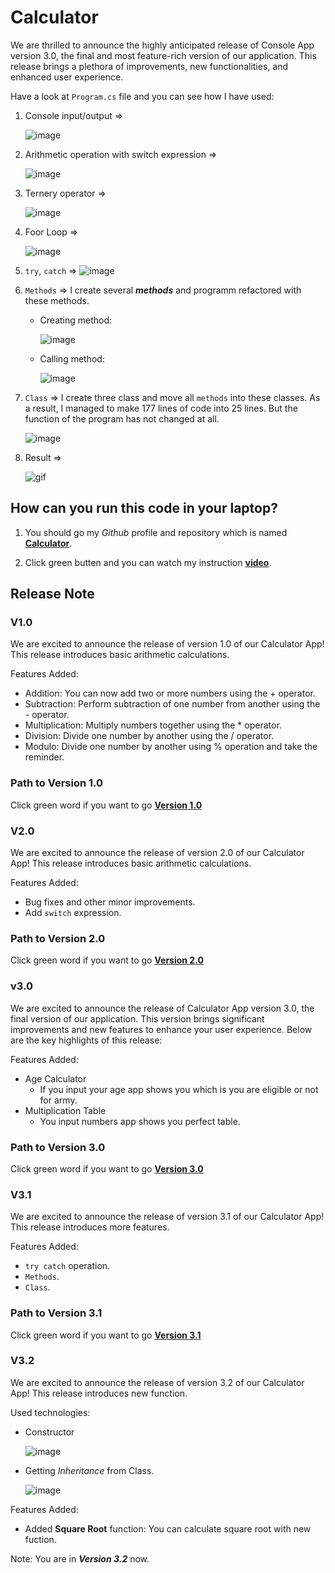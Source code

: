 # Calculator

We are thrilled to announce the highly anticipated release of Console App version 3.0, the final and most feature-rich version of our application. This release brings a plethora of improvements, new functionalities, and enhanced user experience.

Have a look at `Program.cs` file and you can see how I have used:

1. Console input/output =>

    ![image](./Assets/console.png)

2. Arithmetic operation with switch expression =>

    ![image](./Assets/arithmetic.png)

3. Ternery operator =>

    ![image](./Assets/ternery.png)

4. Foor Loop =>

    ![image](./Assets/loop.png)

5. `try`, `catch` =>
    ![image](./Assets/try.png)

6. `Methods` => I create several **_methods_** and programm refactored with these methods.

    * Creating method:

        ![image](./Assets/method1.png)

    * Calling method:

        ![image](./Assets/method2.png)

7. `Class` => I create three class and move all `methods` into these classes. As a result, I managed to make 177 lines of code into 25 lines. But the function of the program has not changed at all.

    ![image](./Assets/class.png)

8. Result =>

    ![gif](./Assets/Animation-2.gif)


    

## How can you run this code in your laptop?


1. You should go my *Github* profile and repository which is named **[Calculator](https://github.com/JohnnySenior/Calculator)**.

2. Click green butten and you can watch my instruction **[video](https://www.loom.com/share/9cebefe04b8b40f0bb6c48f87f58ad59?sid=fdb619c9-6bf3-4cf8-bb5b-a907855b4625)**.

## Release Note

### V1.0

We are excited to announce the release of version 1.0 of our Calculator App! This release introduces basic arithmetic calculations.

Features Added:

* Addition: You can now add two or more numbers using the + operator.
* Subtraction: Perform subtraction of one number from another using the - operator.
* Multiplication: Multiply numbers together using the * operator.
* Division: Divide one number by another using the / operator.
* Modulo: Divide one number by another using % operation and take the reminder.

### Path to Version 1.0

Click green word if you want to go **[Version 1.0](https://github.com/JohnnySenior/Calculator/tree/releases/v1.0)**

### V2.0

We are excited to announce the release of version 2.0 of our Calculator App! This release introduces basic arithmetic calculations.

Features Added:

* Bug fixes and other minor improvements.
* Add `switch` expression.

### Path to Version 2.0

Click green word if you want to go **[Version 2.0](https://github.com/JohnnySenior/Calculator/tree/releases/v2.0)**


### v3.0

We are excited to announce the release of Calculator App version 3.0, the final version of our application. This version brings significant improvements and new features to enhance your user experience. Below are the key highlights of this release:

Features Added:

* Age Calculator
    * If you input your age app shows you which is you are eligible or not for army.
* Multiplication Table
    * You input numbers app shows you perfect table.

### Path to Version 3.0

Click green word if you want to go **[Version 3.0](https://github.com/JohnnySenior/Calculator/tree/releases/v3.0)**

### V3.1

We are excited to announce the release of version 3.1 of our Calculator App! This release introduces more features.

Features Added:

* `try catch` operation.
* `Methods`.
* `Class`.

### Path to Version 3.1

Click green word if you want to go **[Version 3.1](https://github.com/JohnnySenior/Calculator/tree/releases/v3.1)**

### V3.2

We are excited to announce the release of version 3.2 of our Calculator App! This release introduces new function.

Used technologies:

* Constructor

    ![image](./Assets/constructor.png)

* Getting *Inheritance* from Class.

    ![image](./Assets/inharitance.png)

Features Added:

* Added **Square Root** function: You can calculate square root with new fuction.


Note: You are in **_Version 3.2_** now.
